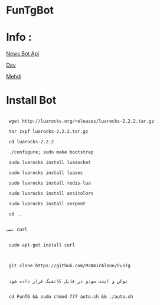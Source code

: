 # FunTgBot

# Info :
[News Bot Api](https://t.me/NewsBotApi)

[Dev](https://t.me/Bot_Api)

[Mehdi](https://t.me/Nero_dev)

# Install Bot



```

 wget http://luarocks.org/releases/luarocks-2.2.2.tar.gz

 tar zxpf luarocks-2.2.2.tar.gz

 cd luarocks-2.2.2

 ./configure; sudo make bootstrap

 sudo luarocks install luasocket

 sudo luarocks install luasec

 sudo luarocks install redis-lua

 sudo luarocks install ansicolors

 sudo luarocks install serpent

 cd ..


نصب curl


 sudo apt-get install curl



 git clone https://github.com/MrAmirAlone/FunTg
 
 
 توکن و ایدی سودو در فایل کانفیگ قرار داده شود


 cd FunTG && sudo chmod 777 auto.sh && ./auto.sh
 


````


